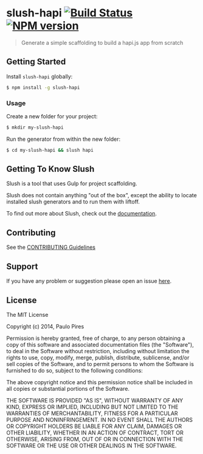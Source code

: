 # slush-hapi [![Build Status](https://secure.travis-ci.org/paulohp/slush-hapi.png?branch=master)](https://travis-ci.org/paulohp/slush-hapi) [![NPM version](https://badge-me.herokuapp.com/api/npm/slush-hapi.png)](http://badges.enytc.com/for/npm/slush-hapi)

> Generate a simple scaffolding to build a hapi.js app from scratch


## Getting Started

Install `slush-hapi` globally:

```bash
$ npm install -g slush-hapi
```

### Usage

Create a new folder for your project:

```bash
$ mkdir my-slush-hapi
```

Run the generator from within the new folder:

```bash
$ cd my-slush-hapi && slush hapi
```

## Getting To Know Slush

Slush is a tool that uses Gulp for project scaffolding.

Slush does not contain anything "out of the box", except the ability to locate installed slush generators and to run them with liftoff.

To find out more about Slush, check out the [documentation](https://github.com/klei/slush).

## Contributing

See the [CONTRIBUTING Guidelines](https://github.com/paulohp/slush-hapi/blob/master/CONTRIBUTING.md)

## Support
If you have any problem or suggestion please open an issue [here](https://github.com/paulohp/slush-hapi/issues).

## License

The MIT License

Copyright (c) 2014, Paulo Pires

Permission is hereby granted, free of charge, to any person
obtaining a copy of this software and associated documentation
files (the "Software"), to deal in the Software without
restriction, including without limitation the rights to use,
copy, modify, merge, publish, distribute, sublicense, and/or sell
copies of the Software, and to permit persons to whom the
Software is furnished to do so, subject to the following
conditions:

The above copyright notice and this permission notice shall be
included in all copies or substantial portions of the Software.

THE SOFTWARE IS PROVIDED "AS IS", WITHOUT WARRANTY OF ANY KIND,
EXPRESS OR IMPLIED, INCLUDING BUT NOT LIMITED TO THE WARRANTIES
OF MERCHANTABILITY, FITNESS FOR A PARTICULAR PURPOSE AND
NONINFRINGEMENT. IN NO EVENT SHALL THE AUTHORS OR COPYRIGHT
HOLDERS BE LIABLE FOR ANY CLAIM, DAMAGES OR OTHER LIABILITY,
WHETHER IN AN ACTION OF CONTRACT, TORT OR OTHERWISE, ARISING
FROM, OUT OF OR IN CONNECTION WITH THE SOFTWARE OR THE USE OR
OTHER DEALINGS IN THE SOFTWARE.
